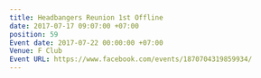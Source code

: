 ```yaml
---
title: Headbangers Reunion 1st Offline
date: 2017-07-17 09:07:00 +07:00
position: 59
Event date: 2017-07-22 00:00:00 +07:00
Venue: F Club
Event URL: https://www.facebook.com/events/1870704319859934/
---
```


